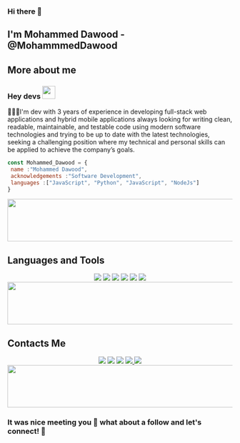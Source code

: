 ### Hi there 👋

## I'm Mohammed Dawood - @MohammmedDawood

## More about me

### Hey devs <img src="https://github.com/TheDudeThatCode/TheDudeThatCode/raw/master/Assets/Hi.gif" width="29px" style="max-width: 100%;">

👨🏼‍💻I'm dev with 3 years of experience in developing full-stack web applications and hybrid
mobile applications always looking for writing clean, readable, maintainable, and testable code using
modern software technologies and trying to be up to date with the latest technologies, seeking a
challenging position where my technical and personal skills can be applied to achieve the company’s
goals.

```JavaScript
const Mohammed_Dawood = {
 name :"Mohammed Dawood",
 acknowledgements :"Software Development",
 languages :["JavaScript", "Python", "JavaScript", "NodeJs"]
}
```

 <img src="https://github.com/Govindv7555/Govindv7555/blob/main/49e76e0596857673c5c80c85b84394c1.gif" width=1000px height=95px>

## Languages and Tools

<div align="center">
<img src="https://img.shields.io/badge/JavaScript-FFD43B?style=for-the-badge&logo=JavaScript&logoColor=yellow">
<img src="https://img.shields.io/badge/Python-FFD43B?style=for-the-badge&logo=python&logoColor=darkgreen">
<img src="https://img.shields.io/badge/Go-00ADD8?style=for-the-badge&logo=go&logoColor=white">
<img src="https://img.shields.io/badge/Git-F05032?style=for-the-badge&logo=git&logoColor=white">

<img src="https://img.shields.io/badge/firebase-ffca28?style=for-the-badge&logo=firebase&logoColor=black">
<img src="https://img.shields.io/badge/Visual_Studio_Code-0078D4?style=for-the-badge&logo=visual%20studio%20code&logoColor=white">
</div>

<img src="https://github.com/Govindv7555/Govindv7555/blob/main/49e76e0596857673c5c80c85b84394c1.gif" width=1000px height=95px>

## Contacts Me

<div align="center">
<a href="https://twitter.com/mahmedtony73"><img  src="https://img.shields.io/badge/Twitter-1DA1F2?style=for-the-badge&logo=twitter&logoColor=white"></a>
<a href="mailto: mohammed.ahmed.hussein.dawood@gmail.com"><img  src="https://img.shields.io/badge/Gmail-D14836?style=for-the-badge&logo=gmail&logoColor=white"></a>
<a href="https://www.linkedin.com/in/mohammeddawood95/"><img  src="https://img.shields.io/badge/LinkedIn-0077B5?style=for-the-badge&logo=linkedin&logoColor=white"></a>
<a href="https://www.facebook.com/mohammed.ahmed.dawood"><img  src="https://img.shields.io/badge/Facebook-1877F2?style=for-the-badge&logo=facebook&logoColor=white">
</a>
<a href="https://mohammmeddawood.github.io/my-dev-portfolio/"><img  src="https://img.shields.io/badge/website-000000?style=for-the-badge&logo=About.me&logoColor=white"></a>
 </div>
 
 <img src="https://github.com/Govindv7555/Govindv7555/blob/main/49e76e0596857673c5c80c85b84394c1.gif" width=1000px height=95px>

<!-- ## GitHub Stats -->

 <!-- <img src="https://github.com/Govindv7555/Govindv7555/blob/main/49e76e0596857673c5c80c85b84394c1.gif" width=1000px height=95px> -->

### It was nice meeting you :revolving_hearts: what about a follow and let's connect! :raised_hands:
